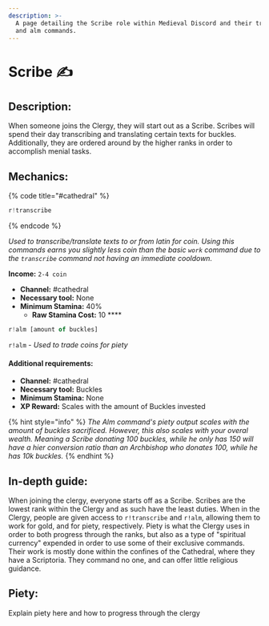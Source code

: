 ```yaml
---
description: >-
  A page detailing the Scribe role within Medieval Discord and their transcribe
  and alm commands.
---
```


# Scribe ✍️

## Description:

When someone joins the Clergy, they will start out as a Scribe. Scribes will spend their day transcribing and translating certain texts for buckles. Additionally, they are ordered around by the higher ranks in order to accomplish menial tasks.

## Mechanics:

{% code title="\#cathedral" %}
```javascript
r!transcribe
```
{% endcode %}

_Used to transcribe/translate texts to or from latin for coin. Using this commands earns you slightly less coin than the basic `work` command due to the `transcribe` command not having an immediate cooldown._

**Income:** `2-4 coin`

* **Channel:** \#cathedral
* **Necessary tool:** None
* **Minimum Stamina:** 40%
  * **Raw Stamina Cost:** 10 ****

```javascript
r!alm [amount of buckles]
```

`r!alm` - _Used to trade coins for piety_

#### Additional requirements:

* **Channel:** \#cathedral
* **Necessary tool:** Buckles
* **Minimum Stamina:** None
* **XP Reward:** Scales with the amount of Buckles invested

{% hint style="info" %}
_The Alm command's piety output scales with the amount of buckles sacrificed. However, this also scales with your overal wealth. Meaning a Scribe donating 100 buckles, while he only has 150 will have a hier conversion ratio than an Archbishop who donates 100, while he has 10k buckles._
{% endhint %}

## In-depth guide:

When joining the clergy, everyone starts off as a Scribe. Scribes are the lowest rank within the Clergy and as such have the least duties. When in the Clergy, people are given access to `r!transcribe` and `r!alm`, allowing them to work for gold, and for piety, respectively. Piety is what the Clergy uses in order to both progress through the ranks, but also as a type of "spiritual currency" expended in order to use some of their exclusive commands. Their work is mostly done within the confines of the Cathedral, where they have a Scriptoria. They command no one, and can offer little religious guidance.

## Piety:

Explain piety here and how to progress through the clergy

